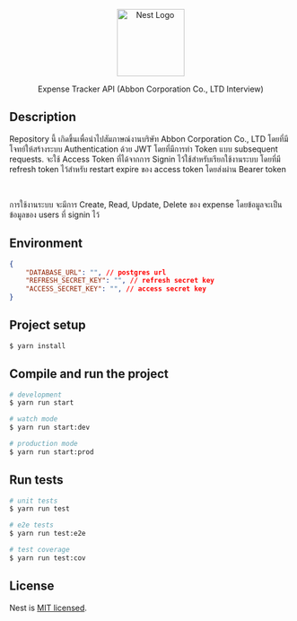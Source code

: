 <p align="center">
  <a href="http://nestjs.com/" target="blank"><img src="https://nestjs.com/img/logo-small.svg" width="120" alt="Nest Logo" /></a>
</p>

[circleci-image]: https://img.shields.io/circleci/build/github/nestjs/nest/master?token=abc123def456
[circleci-url]: https://circleci.com/gh/nestjs/nest

  <p align="center">Expense Tracker API (Abbon Corporation Co., LTD Interview)</p>

## Description

<p align="start">Repository นี้ เกิดขึ้นเพื่อนำไปสัมภาษณ์งานบริษัท Abbon Corporation Co., LTD โดยที่มีโจทย์ให้สร้างระบบ Authentication ด้วย JWT โดยที่มีการทำ Token แบบ subsequent requests. จะใช้ Access Token ที่ได้จากการ Signin ไว้ใช้สำหรับเรียกใช้งานระบบ โดยที่มี refresh token ไว้สำหรับ restart expire ของ access token โดยส่งผ่าน Bearer token</p>
<br />

<p align="start">การใช้งานระบบ จะมีการ Create, Read, Update, Delete ของ expense โดยข้อมูลจะเป็นข้อมูลของ users ที่ signin ไว้</p>


## Environment

```json
{
    "DATABASE_URL": "", // postgres url
    "REFRESH_SECRET_KEY": "", // refresh secret key
    "ACCESS_SECRET_KEY": "", // access secret key 
}
```


## Project setup

```bash
$ yarn install
```

## Compile and run the project

```bash
# development
$ yarn run start

# watch mode
$ yarn run start:dev

# production mode
$ yarn run start:prod
```

## Run tests

```bash
# unit tests
$ yarn run test

# e2e tests
$ yarn run test:e2e

# test coverage
$ yarn run test:cov
```

## License

Nest is [MIT licensed](https://github.com/nestjs/nest/blob/master/LICENSE).
